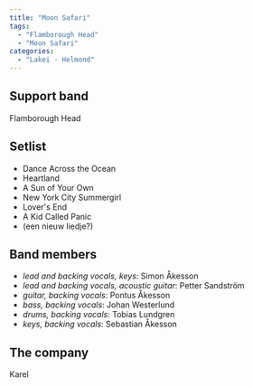```yaml
---
title: "Moon Safari"
tags:
  - "Flamborough Head"
  - "Moon Safari"
categories:
  - "Lakei - Helmond"
---
```

Support band
------------
Flamborough Head

Setlist
-------
* Dance Across the Ocean
* Heartland
* A Sun of Your Own
* New York City Summergirl
* Lover's End
* A Kid Called Panic
* (een nieuw liedje?)

Band members
------------
* _lead and backing vocals, keys_: Simon Åkesson
* _lead and backing vocals, acoustic guitar_: Petter Sandström
* _guitar, backing vocals_: Pontus Åkesson
* _bass, backing vocals_: Johan Westerlund
* _drums, backing vocals_: Tobias Lundgren
* _keys, backing vocals_: Sebastian Åkesson

The company
-----------
Karel
